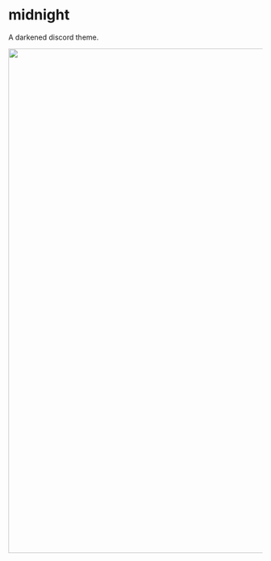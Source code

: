 # midnight

A darkened discord theme.

<img width=1000 src="https://user-images.githubusercontent.com/34758569/135725909-02971c45-aaed-414a-8320-61d744821225.png">
